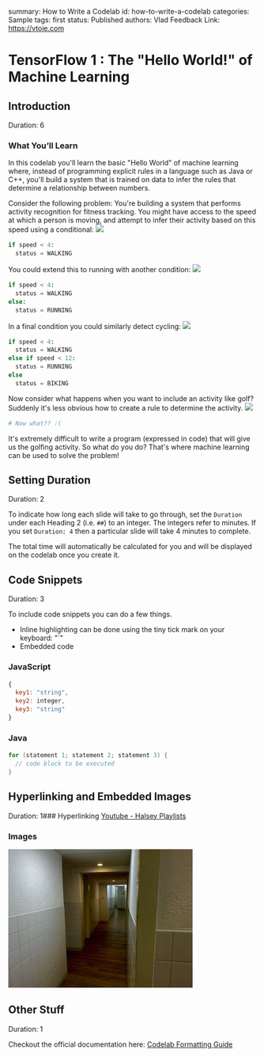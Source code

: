 summary: How to Write a Codelab
id: how-to-write-a-codelab
categories: Sample
tags: first
status: Published 
authors: Vlad
Feedback Link: https://vtoie.com

# TensorFlow 1 : The "Hello World!" of Machine Learning
## Introduction 
Duration: 6

### What You’ll Learn 
In this codelab you'll learn the basic "Hello World" of machine learning where, instead of programming explicit rules in a language such as Java or C++, you'll build a system that is trained on data to infer the rules that determine a relationship between numbers.

Consider the following problem: You're building a system that performs activity recognition for fitness tracking. You might have access to the speed at which a person is moving, and attempt to infer their activity based on this speed using a conditional:
![]("https://codelabs.developers.google.com/codelabs/tensorflow-lab1-helloworld/img/370d46b8749f7dd6.png")
```python
if speed < 4: 
  status = WALKING
```
You could extend this to running with another condition:
![]("https://codelabs.developers.google.com/codelabs/tensorflow-lab1-helloworld/img/8029f629d86974c3.png")
```python
if speed < 4: 
  status = WALKING
else:
  status = RUNNING
```
In a final condition you could similarly detect cycling:
![]("https://codelabs.developers.google.com/codelabs/tensorflow-lab1-helloworld/img/76f49f6c4f08722a.png")
```python
if speed < 4: 
  status = WALKING
else if speed < 12:
  status = RUNNING
else
  status = BIKING
```
Now consider what happens when you want to include an activity like golf? Suddenly it's less obvious how to create a rule to determine the activity.
![]("https://codelabs.developers.google.com/codelabs/tensorflow-lab1-helloworld/img/6a1a151369674472.png")
```python
# Now what?? :(
```
It's extremely difficult to write a program (expressed in code) that will give us the golfing activity. So what do you do? That's where machine learning can be used to solve the problem!
<!-- ------------------------ -->
## Setting Duration
Duration: 2

To indicate how long each slide will take to go through, set the `Duration` under each Heading 2 (i.e. `##`) to an integer. 
The integers refer to minutes. If you set `Duration: 4` then a particular slide will take 4 minutes to complete. 

The total time will automatically be calculated for you and will be displayed on the codelab once you create it. 

<!-- ------------------------ -->
## Code Snippets
Duration: 3

To include code snippets you can do a few things. 
- Inline highlighting can be done using the tiny tick mark on your keyboard: "`"
- Embedded code

### JavaScript

```javascript
{ 
  key1: "string", 
  key2: integer,
  key3: "string"
}
```

### Java

```java
for (statement 1; statement 2; statement 3) {
  // code block to be executed
}
```

<!-- ------------------------ -->
## Hyperlinking and Embedded Images
Duration: 1### Hyperlinking
[Youtube - Halsey Playlists](https://www.youtube.com/user/iamhalsey/playlists)

### Images
![alt-text-here](assets/backrooms.jpg)

<!-- ------------------------ -->
## Other Stuff
Duration: 1

Checkout the official documentation here: [Codelab Formatting Guide](https://github.com/googlecodelabs/tools/blob/master/FORMAT-GUIDE.md)
